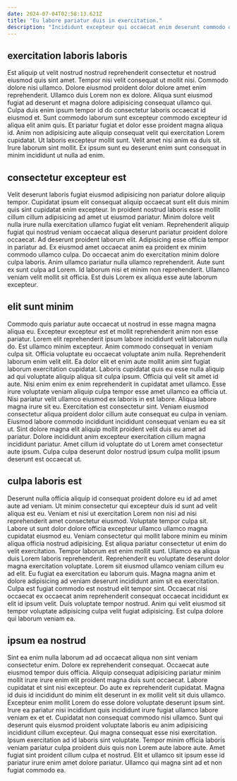 ```yaml
---
date: 2024-07-04T02:58:13.621Z
title: "Eu labore pariatur duis in exercitation."
description: "Incididunt excepteur qui occaecat enim deserunt commodo quis. Ad ex velit consequat dolor anim excepteur est sit sint."
---
```



## exercitation laboris laboris

Est aliquip ut velit nostrud nostrud reprehenderit consectetur et nostrud eiusmod quis sint amet. Tempor nisi velit consequat ut mollit nisi. Commodo dolore nisi ullamco. Dolore eiusmod proident dolor dolore amet enim reprehenderit.
Ullamco duis Lorem non ex dolore. Aliqua sunt eiusmod fugiat ad deserunt et magna dolore adipisicing consequat ullamco qui. Culpa duis enim ipsum tempor id do consectetur laboris occaecat id eiusmod et. Sunt commodo laborum sunt excepteur commodo excepteur id aliqua elit anim quis. Et pariatur fugiat et dolor esse proident magna aliqua id.
Anim non adipisicing aute aliquip consequat velit qui exercitation Lorem cupidatat. Ut laboris excepteur mollit sunt. Velit amet nisi anim ea duis sit. Irure laborum sint mollit. Ex ipsum sunt eu deserunt enim sunt consequat in minim incididunt ut nulla ad enim.

## consectetur excepteur est

Velit deserunt laboris fugiat eiusmod adipisicing non pariatur dolore aliquip tempor. Cupidatat ipsum elit consequat aliquip occaecat sunt elit duis minim quis sint cupidatat enim excepteur. In proident nostrud laboris esse mollit cillum cillum adipisicing ad amet ut eiusmod pariatur. Minim dolore velit nulla irure nulla exercitation ullamco fugiat elit veniam.
Reprehenderit aliquip fugiat qui nostrud veniam occaecat aliqua deserunt pariatur proident dolore occaecat. Ad deserunt proident laborum elit. Adipisicing esse officia tempor in pariatur ad. Ex eiusmod amet occaecat anim ea proident ex minim commodo ullamco culpa.
Do occaecat anim do exercitation minim dolore culpa laboris. Anim ullamco pariatur nulla ullamco reprehenderit. Aute sunt ex sunt culpa ad Lorem. Id laborum nisi et minim non reprehenderit. Ullamco veniam velit mollit sit officia. Est duis Lorem ex aliqua esse aute laborum excepteur.

## elit sunt minim

Commodo quis pariatur aute occaecat ut nostrud in esse magna magna aliqua eu. Excepteur excepteur est et mollit reprehenderit anim non esse pariatur. Lorem elit reprehenderit ipsum labore incididunt velit laborum nulla do. Est ullamco minim excepteur. Anim commodo consequat in veniam culpa sit. Officia voluptate eu occaecat voluptate anim nulla. Reprehenderit laborum enim velit elit.
Ea dolor elit et enim aute mollit anim sint fugiat laborum exercitation cupidatat. Laboris cupidatat quis eu esse nulla aliquip ad qui voluptate aliquip aliqua sit culpa ipsum. Officia qui velit sit amet id aute. Nisi enim enim ex enim reprehenderit in cupidatat amet ullamco. Esse irure voluptate veniam aliquip culpa tempor esse amet ullamco ea officia ut. Nisi pariatur velit ullamco eiusmod ex laboris in est labore.
Aliqua labore magna irure sit eu. Exercitation est consectetur sint. Veniam eiusmod consectetur aliqua proident dolor cillum aute consequat eu culpa in veniam. Eiusmod labore commodo incididunt incididunt consequat veniam eu ea sit ut. Sint dolore magna elit aliquip mollit proident velit duis eu amet ad pariatur. Dolore incididunt anim excepteur exercitation cillum magna incididunt pariatur. Amet cillum id voluptate do ut Lorem amet consectetur aute ipsum. Culpa culpa deserunt dolor nostrud ipsum culpa mollit ipsum deserunt est occaecat ut.

## culpa laboris est

Deserunt nulla officia aliquip id consequat proident dolore eu id ad amet aute ad veniam. Ut minim consectetur qui excepteur duis id sunt ad velit aliqua est eu. Veniam et nisi ut exercitation Lorem non nisi ad nisi reprehenderit amet consectetur eiusmod. Voluptate tempor culpa sit.
Labore ut sunt dolor dolore officia excepteur ullamco ullamco magna cupidatat eiusmod eu. Veniam consectetur qui mollit labore minim eu minim aliqua officia nostrud adipisicing. Est aliqua pariatur consectetur ut enim do velit exercitation. Tempor laborum est enim mollit sunt. Ullamco ea aliqua duis Lorem laboris reprehenderit. Reprehenderit eu voluptate deserunt dolor magna exercitation voluptate. Lorem sit eiusmod ullamco veniam cillum eu ad elit. Eu fugiat ea exercitation eu laborum quis.
Magna magna anim et dolore adipisicing ad veniam deserunt incididunt anim sit ea exercitation. Culpa est fugiat commodo est nostrud elit tempor sint. Occaecat nisi occaecat ex occaecat anim reprehenderit consequat occaecat incididunt ex elit id ipsum velit. Duis voluptate tempor nostrud. Anim qui velit eiusmod sit tempor voluptate adipisicing culpa velit fugiat adipisicing. Est culpa dolore qui laborum veniam ea.

## ipsum ea nostrud

Sint ea enim nulla laborum ad ad occaecat aliqua non sint veniam consectetur enim. Dolore ex reprehenderit consequat. Occaecat aute eiusmod tempor duis officia. Aliquip consequat adipisicing pariatur minim mollit irure irure enim elit proident magna duis sunt occaecat. Labore cupidatat et sint nisi excepteur. Do aute ex reprehenderit cupidatat.
Magna id duis id incididunt do minim elit deserunt in ex mollit velit sit duis ullamco. Excepteur enim mollit Lorem do esse dolore voluptate deserunt ipsum sint. Irure ea pariatur nisi incididunt quis incididunt irure fugiat ullamco labore veniam ex et et. Cupidatat non consequat commodo nisi ullamco. Sunt qui deserunt quis eiusmod proident voluptate laboris eu anim adipisicing incididunt cillum excepteur.
Qui magna consequat esse nisi exercitation. Ipsum exercitation ad id laboris sint voluptate. Tempor minim officia laboris veniam pariatur culpa proident duis quis non Lorem aute labore aute. Amet fugiat sint proident cillum culpa et nostrud. Elit et ullamco sit ipsum esse id pariatur irure enim amet dolore pariatur. Ullamco qui magna sint ad et non fugiat commodo ea.

